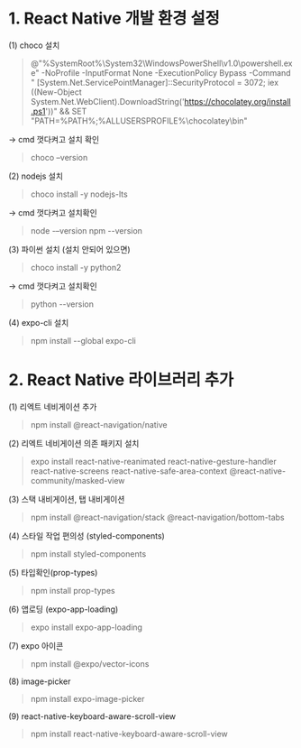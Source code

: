 # 1. React Native 개발 환경 설정

(1) choco 설치

> @"%SystemRoot%\System32\WindowsPowerShell\v1.0\powershell.exe" -NoProfile -InputFormat None -ExecutionPolicy Bypass -Command " [System.Net.ServicePointManager]::SecurityProtocol = 3072; iex ((New-Object System.Net.WebClient).DownloadString('https://chocolatey.org/install.ps1'))" && SET "PATH=%PATH%;%ALLUSERSPROFILE%\chocolatey\bin"

→ cmd 껏다켜고 설치 확인

> choco –version


(2) nodejs 설치

> choco install -y nodejs-lts

→ cmd 껏다켜고 설치확인

> node -–version
> npm --version


(3) 파이썬 설치 (설치 안되어 있으면)

> choco install -y python2

→ cmd 껏다켜고 설치확인

> python --version


(4) expo-cli 설치

> npm install --global expo-cli



# 2. React Native 라이브러리 추가

(1) 리엑트 네비게이션 추가

> npm install @react-navigation/native


(2) 리엑트 네비게이션 의존 패키지 설치

> expo install react-native-reanimated react-native-gesture-handler react-native-screens react-native-safe-area-context @react-native-community/masked-view


(3) 스택 내비게이션, 탭 내비게이션 

> npm install @react-navigation/stack @react-navigation/bottom-tabs


(4) 스타일 작업 편의성 (styled-components)

> npm install styled-components


(5) 타입확인(prop-types)

> npm install prop-types


(6) 앱로딩 (expo-app-loading)

> expo install expo-app-loading


(7) expo 아이콘

> npm install @expo/vector-icons


(8) image-picker

> npm install expo-image-picker


(9) react-native-keyboard-aware-scroll-view

> npm install react-native-keyboard-aware-scroll-view

  
